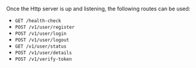 Once the Http server is up and listening, the following routes can be used:

- `GET /health-check`
- `POST /v1/user/register`
- `POST /v1/user/login`
- `POST /v1/user/logout`
- `GET /v1/user/status`
- `POST /v1/user/details`
- `POST /v1/verify-token`
